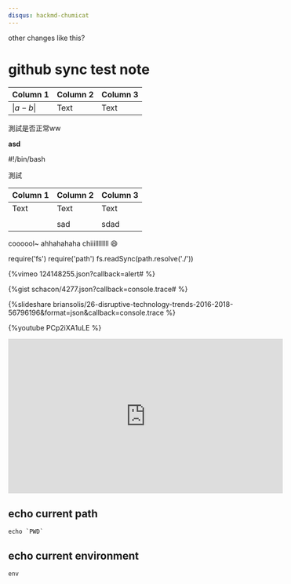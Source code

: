 ```yaml
---
disqus: hackmd-chumicat
---
```


other changes like this?

# github sync test note

| Column 1 | Column 2 | Column 3 |
| -------- | -------- | -------- |
|  $\lvert a - b\rvert$     | Text     | Text     |


測試是否正常ww

$\mathbf{asd}$

<style>
.footer {
    display: none;
}
</style>

#!/bin/bash

測試


| Column 1 | Column 2 | Column 3 |
| -------- | -------- | -------- |
| Text     | Text     | Text     |
|          |          |          |
|          | sad      | sdad     |


coooool~
ahhahahaha chiiillllllll :smile: 

require('fs')
require('path')
fs.readSync(path.resolve('./'))


{%vimeo 124148255.json?callback=alert# %}

{%gist schacon/4277.json?callback=console.trace# %}

{%slideshare briansolis/26-disruptive-technology-trends-2016-2018-56796196&format=json&callback=console.trace %}

{%youtube PCp2iXA1uLE %}

<iframe width="560" height="315" src="https://www.youtube.com/embed/PCp2iXA1uLE" frameborder="0" allow="accelerometer; autoplay; encrypted-media; gyroscope; picture-in-picture" allowfullscreen></iframe>

## echo current path

    echo `PWD`
    
## echo current environment

    env
    

